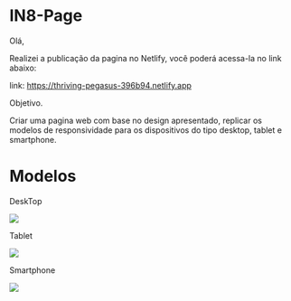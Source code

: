 # IN8-Page

Olá,

Realizei a publicação da pagina no Netlify, você poderá acessa-la no link abaixo:

link: https://thriving-pegasus-396b94.netlify.app


Objetivo.

Criar uma pagina web com base no design apresentado, replicar os modelos de responsividade para os dispositivos do tipo desktop, tablet e smartphone.


# Modelos 

DeskTop

![](https://postimg.cc/Z968GdBz)

Tablet

![](https://postimg.cc/yWGTSsz5)

Smartphone

![](https://postimg.cc/Mcs9PBhZ)

